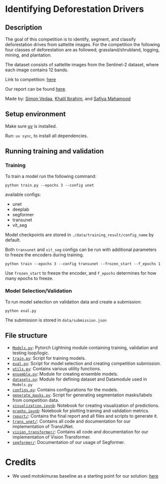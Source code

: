 # Identifying Deforestation Drivers

## Description

The goal of this competition is to identify, segment, and classify deforestation drives 
from sattelite images. For the competition the following four classes of deforestation are 
as followed; grassland/shrubland, logging, mining, and plantation.

The dataset consists of sattelite images from the Sentinel-2 dataset, 
where each image contains 12 bands.

Link to competition: [here](https://solafune.com/competitions/68ad4759-4686-4bb3-94b8-7063f755b43d?menu=about&tab=)

Our report can be found [here](./report/report.pdf).

Made by: [Simon Vedaa](https://github.com/simsam8), [Khalil Ibrahim](https://github.com/KhalilIbrahimm), and [Safiya Mahamood](https://github.com/SafiyaMah)

## Setup environment

Make sure [uv](https://github.com/astral-sh/uv) is installed.

Run: `uv sync`, to install all dependencies.

## Running training and validation

### Training

To train a model run the following command:

`python train.py --epochs 3 --config unet`

available configs:
- unet
- deeplab
- segformer
- transunet
- vit_seg

Model checkpoints are stored in `./data/training_result/config_name` by default. 

Both `transunet` and `vit_seg` configs can be run with additional parameters to 
freeze the encoders during training.

`python train --epochs 3 --config transunet --frozen_start --f_epochs 1`

Use `frozen_start` to freeze the encoder, and `f_epochs` determines for 
how many epochs to freeze.

### Model Selection/Validation

To run model selection on validation data and create a submission:

`python eval.py` 

The submission is stored in `data/submission.json`


## File structure

- [`Models.py`](./Models.py): Pytorch Lightning module containing training, validation and testing loop/logic.
- [`train.py`](./train.py): Script for training models.
- [`eval.py`](./eval.py): Script for model selection and creating competition submission.
- [`utils.py`](./utils.py): Contains various utility functions.
- [`ensemble.py`](./ensemble.py): Module for creating ensemble models.
- [`datasets.py`](./datasets.py): Module for defining dataset and Datamodule used in `Models.py`
- [`configs.py`](./configs.py): Contains configurations for the models.
- [`generate_masks.py`](./generate_masks.py): Script for generating segmentation masks/labels from competition data.
- [`visualization.ipynb`](./visualization.ipynb): Notebook for creating visualization of predictions.
- [`graphs.ipynb`](./graphs.ipynb): Notebook for plotting training and validation metrics.
- [`report/`](./report/README.md): Contains the final report and all files and scripts to generate it.
- [`trans_unet/`](./trans_unet/README.md): Contains all code and documentation for our implementation of TransUNet.
- [`vision_transformer/`](./vision_transformer/README.md): Contains all code and documentation for our implementation of Vision Transformer.
- [`segformer/`](./segformer/README.md): Documentation of our usage of Segformer.

# Credits

- We used motokimuras baseline as a starting point for our solution: [here](https://github.com/motokimura/solafune_deforestation_baseline)
